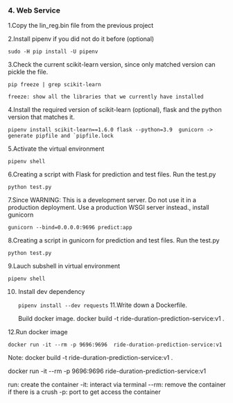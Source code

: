 ### 4. Web Service


1.Copy the lin_reg.bin file from the previous project

2.Install pipenv if you did not do it before (optional)

    sudo -H pip install -U pipenv

3.Check the current scikit-learn version, since only matched version can pickle the file.

    pip freeze | grep scikit-learn

    freeze: show all the libraries that we currently have installed
4.Install the required version of scikit-learn (optional), flask and the python version that matches it.

    pipenv install scikit-learn==1.6.0 flask --python=3.9  gunicorn -> generate pipfile and `pipfile.lock

5.Activate the virtual environment

    pipenv shell

6.Creating a script with Flask for prediction and test files. Run the test.py

    python test.py

7.Since WARNING: This is a development server. Do not use it in a production deployment. Use a production WSGI server instead., install gunicorn

    gunicorn --bind=0.0.0.0:9696 predict:app

8.Creating a script in gunicorn for prediction and test files. Run the test.py

    python test.py

9.Lauch subshell in virtual environment

    pipenv shell
10. Install dev dependency

    `pipenv install --dev requests`
11.Write down a Dockerfile.

    Build docker image. docker build -t ride-duration-prediction-service:v1 .

12.Run docker image

    docker run -it --rm -p 9696:9696  ride-duration-prediction-service:v1

Note:
docker build -t ride-duration-prediction-service:v1 .

docker run -it --rm -p 9696:9696  ride-duration-prediction-service:v1

run: create the container
-it: interact via terminal
--rm: remove the container if there is a crush
-p: port to get access the container
